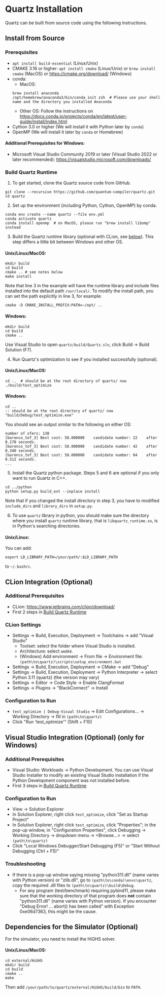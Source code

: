 # Quartz Installation

Quartz can be built from source code using the following instructions.

## Install from Source

### Prerequisites

* `apt install build-essential` (Linux/Unix)
* CMAKE 3.16 or higher: `apt install cmake` (Linux/Unix) or `brew install cmake` (MacOS) or https://cmake.org/download/ (Windows)
* conda:
  * MacOS: 
  ```
  brew install anaconda
  /opt/homebrew/anaconda3/bin/conda init zsh  # Please use your shell name and the directory you installed Anaconda
  ```
  * Other OS: Follow the instructions on https://docs.conda.io/projects/conda/en/latest/user-guide/install/index.html
* Cython 3.0 or higher (We will install it with Python later by `conda`)
* OpenMP (We will install it later by `conda` or Homebrew)

#### Additional Prerequisites for Windows:

* Microsoft Visual Studio Community 2019 or later (Visual Studio 2022 or later recommended): https://visualstudio.microsoft.com/downloads/

### Build Quartz Runtime

1. To get started, clone the Quartz source code from GitHub.
```shell
git clone --recursive https://github.com/quantum-compiler/quartz.git
cd quartz
```

2. Set up the environment (including Python, Cython, OpenMP) by conda.

```shell
conda env create --name quartz --file env.yml
conda activate quartz
conda install openmp  # on MacOS, please run "brew install libomp" instead
```

3. Build the Quartz runtime library (optional with CLion, see [below](INSTALL.md#clion-integration-optional)). This step differs a little bit between Windows and other OS.

#### Unix/Linux/MacOS:
```shell
mkdir build
cd build
cmake .. # see notes below
make install
```

Note that line 3 in the example will have the runtime library and include files installed into the default path `/usr/local/`. To modify the install path, you can set the path explicitly in line 3, for example:

```shell
cmake -D CMAKE_INSTALL_PREFIX:PATH=~/opt/ ..
```

#### Windows:
```batch
mkdir build
cd build
cmake ..
```
Use Visual Studio to open `quartz/build/Quartz.sln`, click Build -> Build Solution (F7).

4. Run Quartz's optimization to see if you installed successfully (optional).

#### Unix/Linux/MacOS:
```shell
cd ..  # should be at the root directory of quartz/ now
./build/test_optimize
```

#### Windows:
```batch
cd ..
:: should be at the root directory of quartz/ now
"build/Debug/test_optimize.exe"
```

You should see an output similar to the following on either OS:
```
number of xfers: 130
[barenco_tof_3] Best cost: 58.000000    candidate number: 22    after 0.170 seconds.
[barenco_tof_3] Best cost: 58.000000    candidate number: 42    after 0.340 seconds.
[barenco_tof_3] Best cost: 58.000000    candidate number: 64    after 0.512 seconds.
...
```

5. Install the Quartz python package. Steps 5 and 6 are optional if you only want to run Quartz in C++.

```shell
cd ../python
python setup.py build_ext --inplace install
```

Note that if you changed the install directory in step 3, you have to modified `include_dirs` and `library_dirs` in `setup.py`.

6. To use `quartz` library in python, you should make sure the directory where you install `quartz` runtime library, that is `libquartz_runtime.so`, is in Python's searching directories.

#### Unix/Linux:
You can add:

```shell
export LD_LIBRARY_PATH=/your/path/:$LD_LIBRARY_PATH
```

to `~/.bashrc`.

## CLion Integration (Optional)
### Additional Prerequisites
* CLion: https://www.jetbrains.com/clion/download/
* First 2 steps in [Build Quartz Runtime](INSTALL.md#build-quartz-runtime)

### CLion Settings
- Settings -> Build, Execution, Deployment -> Toolchains -> add "Visual Studio"
    - Toolset: select the folder where Visual Studio is installed.
    - Architecture: select `amd64`.
    - (Windows) Add environment -> From file -> Environment file: `(path\to\quartz)\scripts\setup_environment.bat`
- Settings -> Build, Execution, Deployment -> CMake -> add "Debug"
- Settings -> Build, Execution, Deployment -> Python Interpreter -> select Python 3.11 (quartz) (the version may vary)
- Settings -> Editor -> Code Style -> Enable ClangFormat
- Settings -> Plugins -> "BlackConnect" -> Install

### Configuration to Run
- `test_optimize | Debug-Visual Studio` -> Edit Configurations... -> Working Directory -> fill in `(path\to\quartz)`
- Click "Run 'test_optimize'" (Shift + F10)

## Visual Studio Integration (Optional) (only for Windows)
### Additional Prerequisites
* Visual Studio: Workloads -> Python Development. You can use Visual Studio Installer to modify an existing Visual Studio installation if the Python Development component was not installed before.
* First 3 steps in [Build Quartz Runtime](INSTALL.md#build-quartz-runtime)

### Configuration to Run
- View -> Solution Explorer
- In Solution Explorer, right click `test_optimize`, click "Set as Startup Project"
- In Solution Explorer, right click `test_optimize`, click "Properties"; in the pop-up window, in "Configuration Properties", click Debugging -> Working Directory -> dropdown menu -> <Browse...> -> select `(path\to\quartz)`
- Click "Local Windows Debugger/Start Debugging (F5)" or "Start Without Debugging (Ctrl + F5)"

### Troubleshooting
- If there is a pop-up window saying missing "python311.dll" (name varies with Python version) or "zlib.dll", go to `(path\to\conda)\envs\quartz`, copy the required .dll files to `(path\to\quartz)\build\Debug`.
  - For any program (test/benchmark) requiring pybind11, please make sure that the working directory of that program does **not** contain "python311.dll" (name varies with Python version). If you encounter "Debug Error! ... abort() has been called" with Exception 0xe06d7363, this might be the cause.

## Dependencies for the Simulator (Optional)

For the simulator, you need to install the HiGHS solver.

#### Unix/Linux/MacOS:

```shell
cd external/HiGHS
mkdir build
cd build
cmake ..
make
```

Then add `/your/path/to/quartz/external/HiGHS/build/bin` to `PATH`.

